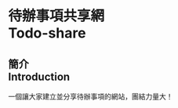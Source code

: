待辦事項共享網<br />Todo-share
=============================
簡介<br />Introduction
------------------------
一個讓大家建立並分享待辦事項的網站，團結力量大！
